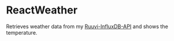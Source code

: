 # ReactWeather

Retrieves weather data from my [Ruuvi-InfluxDB-API](https://github.com/Jontzii/Ruuvi-InfluxDB-API) and shows the temperature.
